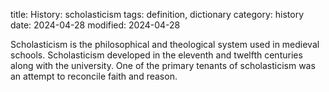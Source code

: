 title: History: scholasticism
tags: definition, dictionary
category: history
date: 2024-04-28
modified: 2024-04-28


Scholasticism is the philosophical and
 theological system used in medieval schools. Scholasticism
 developed in the eleventh and twelfth centuries along with the
 university. One of the primary tenants of scholasticism was an
 attempt to reconcile faith and reason.





